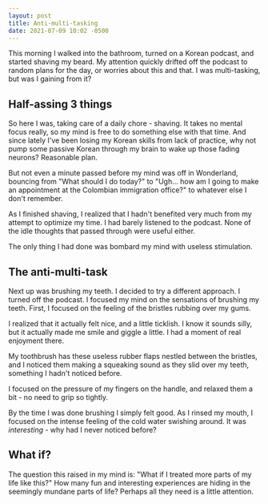```yaml
---
layout: post
title: Anti-multi-tasking
date: 2021-07-09 10:02 -0500
---
```


This morning I walked into the bathroom, turned on a Korean podcast, and started shaving my beard. My attention quickly drifted off the podcast to random plans for the day, or worries about this and that. I was multi-tasking, but was I gaining from it?

## Half-assing 3 things

So here I was, taking care of a daily chore - shaving. It takes no mental focus really, so my mind is free to do something else with that time. And since lately I've been losing my Korean skills from lack of practice, why not pump some passive Korean through my brain to wake up those fading neurons? Reasonable plan.

But not even a minute passed before my mind was off in Wonderland, bouncing from "What should I do today?" to "Ugh... how am I going to make an appointment at the Colombian immigration office?" to whatever else I don't remember.

As I finished shaving, I realized that I hadn't benefited very much from my attempt to optimize my time. I had barely listened to the podcast. None of the idle thoughts that passed through were useful either. 

The only thing I had done was bombard my mind with useless stimulation.

## The anti-multi-task

Next up was brushing my teeth. I decided to try a different approach. I turned off the podcast. I focused my mind on the sensations of brushing my teeth. First, I focused on the feeling of the bristles rubbing over my gums.

I realized that it actually felt nice, and a little ticklish. I know it sounds silly, but it actually made me smile and giggle a little. I had a moment of real enjoyment there.

My toothbrush has these useless rubber flaps nestled between the bristles, and I noticed them making a squeaking sound as they slid over my teeth, something I hadn't noticed before. 

I focused on the pressure of my fingers on the handle, and relaxed them a bit - no need to grip so tightly.

By the time I was done brushing I simply felt good. As I rinsed my mouth, I focused on the intense feeling of the cold water swishing around. It was *interesting* - why had I never noticed before?

## What if?

The question this raised in my mind is: "What if I treated more parts of my life like this?" How many fun and interesting experiences are hiding in the seemingly mundane parts of life? Perhaps all they need is a little attention.


